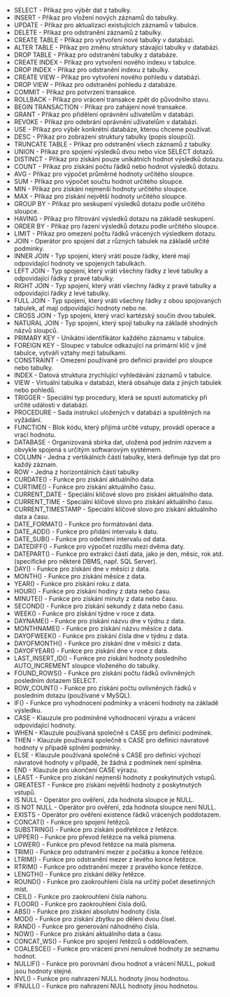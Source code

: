 - SELECT - Příkaz pro výběr dat z tabulky.
- INSERT - Příkaz pro vložení nových záznamů do tabulky.
- UPDATE - Příkaz pro aktualizaci existujících záznamů v tabulce.
- DELETE - Příkaz pro odstranění záznamů z tabulky.
- CREATE TABLE - Příkaz pro vytvoření nové tabulky v databázi.
- ALTER TABLE - Příkaz pro změnu struktury stávající tabulky v databázi.
- DROP TABLE - Příkaz pro odstranění tabulky z databáze.
- CREATE INDEX - Příkaz pro vytvoření nového indexu v tabulce.
- DROP INDEX - Příkaz pro odstranění indexu z tabulky.
- CREATE VIEW - Příkaz pro vytvoření nového pohledu v databázi.
- DROP VIEW - Příkaz pro odstranění pohledu z databáze.
- COMMIT - Příkaz pro potvrzení transakce.
- ROLLBACK - Příkaz pro vrácení transakce zpět do původního stavu.
- BEGIN TRANSACTION - Příkaz pro zahájení nové transakce.
- GRANT - Příkaz pro přidělení oprávnění uživatelům v databázi.
- REVOKE - Příkaz pro odebrání oprávnění uživatelům v databázi.
- USE - Příkaz pro výběr konkrétní databáze, kterou chceme používat.
- DESC - Příkaz pro zobrazení struktury tabulky (popis sloupců).
- TRUNCATE TABLE - Příkaz pro odstranění všech záznamů z tabulky.
- UNION - Příkaz pro spojení výsledků dvou nebo více SELECT dotazů.
- DISTINCT - Příkaz pro získání pouze unikátních hodnot výsledků dotazu.
- COUNT - Příkaz pro získání počtu řádků nebo hodnot výsledků dotazu.
- AVG - Příkaz pro výpočet průměrné hodnoty určitého sloupce.
- SUM - Příkaz pro výpočet součtu hodnot určitého sloupce.
- MIN - Příkaz pro získání nejmenší hodnoty určitého sloupce.
- MAX - Příkaz pro získání největší hodnoty určitého sloupce.
- GROUP BY - Příkaz pro seskupení výsledků dotazu podle určitého sloupce.
- HAVING - Příkaz pro filtrování výsledků dotazu na základě seskupení.
- ORDER BY - Příkaz pro řazení výsledků dotazu podle určitého sloupce.
- LIMIT - Příkaz pro omezení počtu řádků vrácených výsledkem dotazu.
- JOIN - Operátor pro spojení dat z různých tabulek na základě určité podmínky.
- INNER JOIN - Typ spojení, který vrátí pouze řádky, které mají odpovídající hodnoty ve spojených tabulkách.
- LEFT JOIN - Typ spojení, který vrátí všechny řádky z levé tabulky a odpovídající řádky z pravé tabulky.
- RIGHT JOIN - Typ spojení, který vrátí všechny řádky z pravé tabulky a odpovídající řádky z levé tabulky.
- FULL JOIN - Typ spojení, který vrátí všechny řádky z obou spojovaných tabulek, ať mají odpovídající hodnoty nebo ne.
- CROSS JOIN - Typ spojení, který vrací kartézský součin dvou tabulek.
- NATURAL JOIN - Typ spojení, který spojí tabulky na základě shodných názvů sloupců.
- PRIMARY KEY - Unikátní identifikátor každého záznamu v tabulce.
- FOREIGN KEY - Sloupec v tabulce odkazující na primární klíč v jiné tabulce, vytváří vztahy mezi tabulkami.
- CONSTRAINT - Omezení používané pro definici pravidel pro sloupce nebo tabulky.
- INDEX - Datová struktura zrychlující vyhledávání záznamů v tabulce.
- VIEW - Virtuální tabulka v databázi, která obsahuje data z jiných tabulek nebo pohledů.
- TRIGGER - Speciální typ procedury, která se spustí automaticky při určité události v databázi.
- PROCEDURE - Sada instrukcí uložených v databázi a spuštěných na vyžádání.
- FUNCTION - Blok kódu, který přijímá určité vstupy, provádí operace a vrací hodnotu.
- DATABASE - Organizovaná sbírka dat, uložená pod jedním názvem a obvykle spojená s určitým softwarovým systémem.
- COLUMN - Jedna z vertikálních částí tabulky, která definuje typ dat pro každý záznam.
- ROW - Jedna z horizontálních částí tabulky
- CURDATE() - Funkce pro získání aktuálního data.
- CURTIME() - Funkce pro získání aktuálního času.
- CURRENT_DATE - Speciální klíčové slovo pro získání aktuálního data.
- CURRENT_TIME - Speciální klíčové slovo pro získání aktuálního času.
- CURRENT_TIMESTAMP - Speciální klíčové slovo pro získání aktuálního data a času.
- DATE_FORMAT() - Funkce pro formátování data.
- DATE_ADD() - Funkce pro přidání intervalu k datu.
- DATE_SUB() - Funkce pro odečtení intervalu od data.
- DATEDIFF() - Funkce pro výpočet rozdílu mezi dvěma daty.
- DATEPART() - Funkce pro extrakci částí data, jako je den, měsíc, rok atd. (specifické pro některé DBMS, např. SQL Server).
- DAY() - Funkce pro získání dne v měsíci z data.
- MONTH() - Funkce pro získání měsíce z data.
- YEAR() - Funkce pro získání roku z data.
- HOUR() - Funkce pro získání hodiny z data nebo času.
- MINUTE() - Funkce pro získání minuty z data nebo času.
- SECOND() - Funkce pro získání sekundy z data nebo času.
- WEEK() - Funkce pro získání týdne v roce z data.
- DAYNAME() - Funkce pro získání názvu dne v týdnu z data.
- MONTHNAME() - Funkce pro získání názvu měsíce z data.
- DAYOFWEEK() - Funkce pro získání čísla dne v týdnu z data.
- DAYOFMONTH() - Funkce pro získání dne v měsíci z data.
- DAYOFYEAR() - Funkce pro získání dne v roce z data.
- LAST_INSERT_ID() - Funkce pro získání hodnoty posledního AUTO_INCREMENT sloupce vloženého do tabulky.
- FOUND_ROWS() - Funkce pro získání počtu řádků ovlivněných posledním dotazem SELECT.
- ROW_COUNT() - Funkce pro získání počtu ovlivněných řádků v posledním dotazu (používané v MySQL).
- IF() - Funkce pro vyhodnocení podmínky a vrácení hodnoty na základě výsledku.
- CASE - Klauzule pro podmíněné vyhodnocení výrazu a vrácení odpovídající hodnoty.
- WHEN - Klauzule používaná společně s CASE pro definici podmínek.
- THEN - Klauzule používaná společně s CASE pro definici návratové hodnoty v případě splnění podmínky.
- ELSE - Klauzule používaná společně s CASE pro definici výchozí návratové hodnoty v případě, že žádná z podmínek není splněna.
- END - Klauzule pro ukončení CASE výrazu.
- LEAST - Funkce pro získání nejmenší hodnoty z poskytnutých vstupů.
- GREATEST - Funkce pro získání největší hodnoty z poskytnutých vstupů.
- IS NULL - Operátor pro ověření, zda hodnota sloupce je NULL.
- IS NOT NULL - Operátor pro ověření, zda hodnota sloupce není NULL.
- EXISTS - Operátor pro ověření existence řádků vrácených poddotazem.
- CONCAT() - Funkce pro spojení řetězců.
- SUBSTRING() - Funkce pro získání podřetězce z řetězce.
- UPPER() - Funkce pro převod řetězce na velká písmena.
- LOWER() - Funkce pro převod řetězce na malá písmena.
- TRIM() - Funkce pro odstranění mezer z počátku a konce řetězce.
- LTRIM() - Funkce pro odstranění mezer z levého konce řetězce.
- RTRIM() - Funkce pro odstranění mezer z pravého konce řetězce.
- LENGTH() - Funkce pro získání délky řetězce.
- ROUND() - Funkce pro zaokrouhlení čísla na určitý počet desetinných míst.
- CEIL() - Funkce pro zaokrouhlení čísla nahoru.
- FLOOR() - Funkce pro zaokrouhlení čísla dolů.
- ABS() - Funkce pro získání absolutní hodnoty čísla.
- MOD() - Funkce pro získání zbytku po dělení dvou čísel.
- RAND() - Funkce pro generování náhodného čísla.
- NOW() - Funkce pro získání aktuálního data a času.
- CONCAT_WS() - Funkce pro spojení řetězců s oddělovačem.
- COALESCE() - Funkce pro vrácení první nenulové hodnoty ze seznamu hodnot.
- NULLIF() - Funkce pro porovnání dvou hodnot a vrácení NULL, pokud jsou hodnoty stejné.
- NVL() - Funkce pro nahrazení NULL hodnoty jinou hodnotou.
- IFNULL() - Funkce pro nahrazení NULL hodnoty jinou hodnotou.
